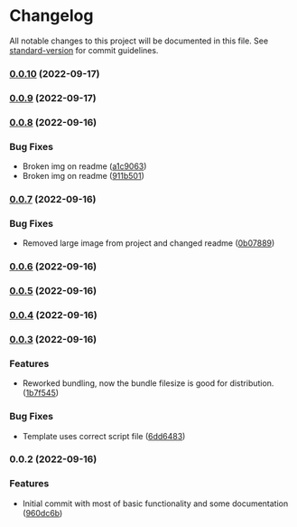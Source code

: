 # Changelog

All notable changes to this project will be documented in this file. See [standard-version](https://github.com/conventional-changelog/standard-version) for commit guidelines.

### [0.0.10](https://github.com/enricllagostera/p5.beholder/compare/v0.0.9...v0.0.10) (2022-09-17)

### [0.0.9](https://github.com/enricllagostera/b5/compare/v0.0.8...v0.0.9) (2022-09-17)

### [0.0.8](https://github.com/enricllagostera/b5/compare/v0.0.7...v0.0.8) (2022-09-16)


### Bug Fixes

* Broken img on readme ([a1c9063](https://github.com/enricllagostera/b5/commit/a1c9063cfca8a6d2fdb8d272d0433e852d504a61))
* Broken img on readme ([911b501](https://github.com/enricllagostera/b5/commit/911b501b4ebda3dfafb8db6713dfbf41d3566873))

### [0.0.7](https://github.com/enricllagostera/b5/compare/v0.0.6...v0.0.7) (2022-09-16)


### Bug Fixes

* Removed large image from project and changed readme ([0b07889](https://github.com/enricllagostera/b5/commit/0b078897915c0fb9c842ce5b7f3ebcecfda54a3d))

### [0.0.6](https://github.com/enricllagostera/b5/compare/v0.0.5...v0.0.6) (2022-09-16)

### [0.0.5](https://github.com/enricllagostera/b5/compare/v0.0.4...v0.0.5) (2022-09-16)

### [0.0.4](https://github.com/enricllagostera/b5/compare/v0.0.3...v0.0.4) (2022-09-16)

### [0.0.3](https://github.com/enricllagostera/b5/compare/v0.0.2...v0.0.3) (2022-09-16)


### Features

* Reworked bundling, now the bundle filesize is good for distribution. ([1b7f545](https://github.com/enricllagostera/b5/commit/1b7f545f61d58706189dc3ebf97620ce0e0370b0))


### Bug Fixes

* Template uses correct script file ([6dd6483](https://github.com/enricllagostera/b5/commit/6dd64831fd59dc4c80885ffc23f3406828aa4331))

### 0.0.2 (2022-09-16)


### Features

* Initial commit with most of basic functionality and some documentation ([960dc6b](https://github.com/enricllagostera/b5/commit/960dc6b035c66efa352ebf801bd2b3e0af64fc60))
